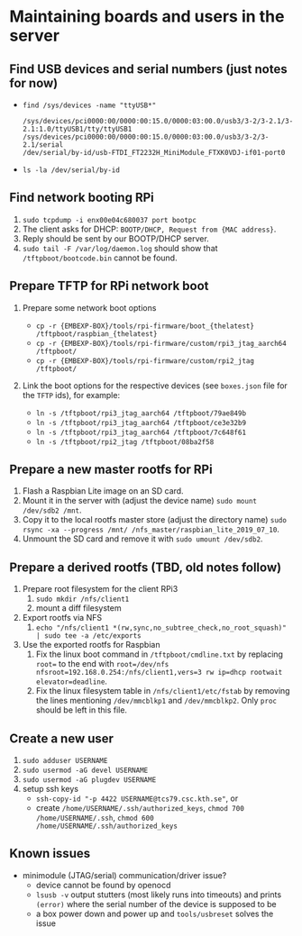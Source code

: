 # Maintaining boards and users in the server


## Find USB devices and serial numbers (just notes for now)
- `find /sys/devices -name "ttyUSB*"`
  ```
  /sys/devices/pci0000:00/0000:00:15.0/0000:03:00.0/usb3/3-2/3-2.1/3-2.1:1.0/ttyUSB1/tty/ttyUSB1
  /sys/devices/pci0000:00/0000:00:15.0/0000:03:00.0/usb3/3-2/3-2.1/serial
  /dev/serial/by-id/usb-FTDI_FT2232H_MiniModule_FTXK0VDJ-if01-port0
  ```
- `ls -la /dev/serial/by-id`


## Find network booting RPi
1. `sudo tcpdump -i enx00e04c680037 port bootpc`
1. The client asks for DHCP: `BOOTP/DHCP, Request from {MAC address}`.
1. Reply should be sent by our BOOTP/DHCP server.
1. `sudo tail -F /var/log/daemon.log` should show that `/tftpboot/bootcode.bin` cannot be found.


## Prepare TFTP for RPi network boot
1. Prepare some network boot options
   - `cp -r {EMBEXP-BOX}/tools/rpi-firmware/boot_{thelatest} /tftpboot/raspbian_{thelatest}`
   - `cp -r {EMBEXP-BOX}/tools/rpi-firmware/custom/rpi3_jtag_aarch64 /tftpboot/`
   - `cp -r {EMBEXP-BOX}/tools/rpi-firmware/custom/rpi2_jtag /tftpboot/`

1. Link the boot options for the respective devices (see `boxes.json` file for the `TFTP` ids), for example:
   - `ln -s /tftpboot/rpi3_jtag_aarch64 /tftpboot/79ae849b`
   - `ln -s /tftpboot/rpi3_jtag_aarch64 /tftpboot/ce3e32b9`
   - `ln -s /tftpboot/rpi3_jtag_aarch64 /tftpboot/7c648f61`
   - `ln -s /tftpboot/rpi2_jtag /tftpboot/08ba2f58`


## Prepare a new master rootfs for RPi
1. Flash a Raspbian Lite image on an SD card.
1. Mount it in the server with (adjust the device name)
   `sudo mount /dev/sdb2 /mnt`.
1. Copy it to the local rootfs master store (adjust the directory name)
   `sudo rsync -xa --progress /mnt/ /nfs_master/raspbian_lite_2019_07_10`.
1. Unmount the SD card and remove it with
   `sudo umount /dev/sdb2`.


## Prepare a derived rootfs (TBD, old notes follow)
1. Prepare root filesystem for the client RPi3
   1. `sudo mkdir /nfs/client1`
   1. mount a diff filesystem
1. Export rootfs via NFS
   1. `echo "/nfs/client1 *(rw,sync,no_subtree_check,no_root_squash)" | sudo tee -a /etc/exports`
1. Use the exported rootfs for Raspbian
   1. Fix the linux boot command in `/tftpboot/cmdline.txt` by replacing `root=` to the end with `root=/dev/nfs nfsroot=192.168.0.254:/nfs/client1,vers=3 rw ip=dhcp rootwait elevator=deadline`.
   1. Fix the linux filesystem table in `/nfs/client1/etc/fstab` by removing the lines mentioning `/dev/mmcblkp1` and `/dev/mmcblkp2`. Only `proc` should be left in this file.


## Create a new user
1. `sudo adduser USERNAME`
1. `sudo usermod -aG devel USERNAME`
1. `sudo usermod -aG plugdev USERNAME`
1. setup ssh keys
   - `ssh-copy-id "-p 4422 USERNAME@tcs79.csc.kth.se"`, or
   - create `/home/USERNAME/.ssh/authorized_keys`, `chmod 700 /home/USERNAME/.ssh`, `chmod 600 /home/USERNAME/.ssh/authorized_keys`


## Known issues
- minimodule (JTAG/serial) communication/driver issue?
  - device cannot be found by openocd
  - `lsusb -v` output stutters (most likely runs into timeouts) and prints `(error)` where the serial number of the device is supposed to be
  - a box power down and power up and `tools/usbreset` solves the issue


